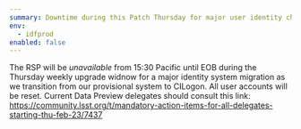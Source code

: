 ```yaml
---
summary: Downtime during this Patch Thursday for major user identity changes (2023-02-23)
env:
  - idfprod
enabled: false
---
```


The RSP will be *unavailable* from 15:30 Pacific until EOB during the Thursday weekly upgrade widnow for a major identity system migration as we transition from our provisional system to CILogon.
All user accounts will be reset.
Current Data Preview delegates should consult this link: https://community.lsst.org/t/mandatory-action-items-for-all-delegates-starting-thu-feb-23/7437
